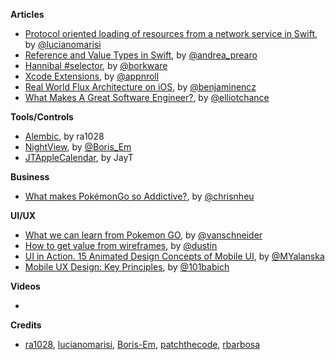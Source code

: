 
**Articles**

* [Protocol oriented loading of resources from a network service in Swift](http://www.marisibrothers.com/2016/07/protocol-oriented-loading-of-resources.html), by [@lucianomarisi](https://twitter.com/lucianomarisi)
* [Reference and Value Types in Swift](https://medium.com/capital-one-developers/reference-and-value-types-in-swift-de792db330b2), by [@andrea_prearo](https://twitter.com/andrea_prearo)
* [Hannibal #selector](https://www.bignerdranch.com/blog/hannibal-selector/), by [@borkware](https://twitter.com/borkware)
* [Xcode Extensions](https://medium.com/appnroll-publication/xcode-extensions-db289d8230b), by [@appnroll](https://twitter.com/appnroll)
* [Real World Flux Architecture on iOS](http://blog.benjamin-encz.de/post/real-world-flux-ios/), by [@benjaminencz](https://twitter.com/benjaminencz)
* [What Makes A Great Software Engineer?](https://elliot.land/what-makes-a-great-software-engineer), by [@elliotchance](https://twitter.com/elliotchance)


**Tools/Controls**

* [Alembic](https://github.com/ra1028/Alembic), by ra1028
* [NightView](https://github.com/Boris-Em/NightView), by [@Boris_Em](https://twitter.com/Boris_Em)
* [JTAppleCalendar](https://github.com/patchthecode/JTAppleCalendar), by JayT

**Business**

* [What makes PokémonGo so Addictive?](https://medium.com/@chrisnheu/what-makes-pokémongo-so-addictive-a6a841bb5286), by [@chrisnheu](https://twitter.com/chrisnheu)

**UI/UX**

* [What we can learn from Pokemon GO](https://medium.com/desk-of-van-schneider/what-we-can-learn-from-pokemon-go-adf413fc2eb0), by [@vanschneider](https://twitter.com/vanschneider)
* [How to get value from wireframes](https://medium.com/@dustin/how-to-get-value-from-wireframes-f40c2cf27960), by [@dustin](https://twitter.com/dustin)
* [UI in Action. 15 Animated Design Concepts of Mobile UI](http://tubikstudio.com/ui-in-action-15-animated-design-concepts-of-mobile-ui/), by [@MYalanska](https://twitter.com/MYalanska)
* [Mobile UX Design: Key Principles](http://babich.biz/mobile-ux-design-key-principles-2/), by [@101babich](https://twitter.com/101babich)

**Videos**

*

**Credits**

* [ra1028](https://github.com/ra1028), [lucianomarisi](https://github.com/lucianomarisi), [Boris-Em](https://github.com/Boris-Em), [patchthecode](https://github.com/patchthecode), [rbarbosa](https://github.com/rbarbosa)
